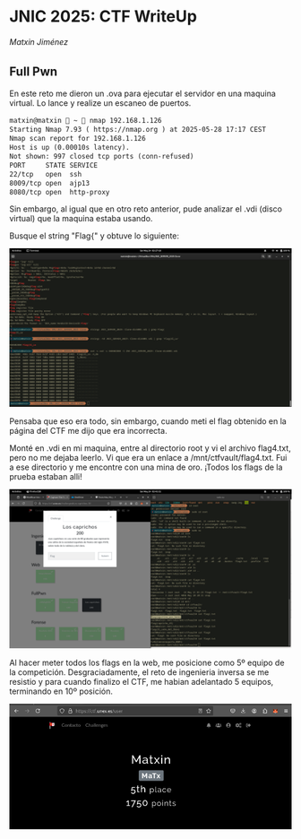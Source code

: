 # JNIC 2025: CTF WriteUp
###### Matxin Jiménez

## Full Pwn

En este reto me dieron un .ova para ejecutar el servidor en una maquina virtual. Lo lance y realize un escaneo de puertos.

```
matxin@matxin  ~  nmap 192.168.1.126
Starting Nmap 7.93 ( https://nmap.org ) at 2025-05-28 17:17 CEST
Nmap scan report for 192.168.1.126
Host is up (0.00010s latency).
Not shown: 997 closed tcp ports (conn-refused)
PORT     STATE SERVICE
22/tcp   open  ssh
8009/tcp open  ajp13
8080/tcp open  http-proxy
```

Sin embargo, al igual que en otro reto anterior, pude analizar el .vdi (disco virtual) que la maquina estaba usando.

Busque el string "Flag{" y obtuve lo siguiente:

 ![image caption](1.png)

Pensaba que eso era todo, sin embargo, cuando meti el flag obtenido en la página del CTF me dijo que era incorrecta.

Monté en .vdi en mi maquina, entre al directorio root y vi el archivo flag4.txt, pero no me dejaba leerlo. Vi que era un enlace a /mnt/ctfvault/flag4.txt. Fui a ese directorio y me encontre con una mina de oro. ¡Todos los flags de la prueba estaban alli! 

 ![image caption](2.png)

Al hacer meter todos los flags en la web, me posicione como 5º equipo de la competición. Desgraciadamente, el reto de ingenieria inversa se me resistio y para cuando finalizo el CTF, me habian adelantado 5 equipos, terminando en 10º posición.

![image caption](3.png)
